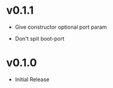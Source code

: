 # v0.1.1

- Give constructor optional port param

- Don't spit boot-port

# v0.1.0

- Initial Release
